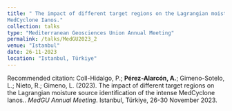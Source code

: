 ```yaml
---
title: " The impact of different target regions on the Lagrangian moisture source identification of the intense
MedCyclone Ianos."
collection: talks
type: "Mediterranean Geosciences Union Annual Meeting"
permalink: /talks/MedGU2023_2
venue: "Istanbul"
date: 26-11-2023
location: "Istanbul, Türkiye"
---
```


Recommended citation: Coll-Hidalgo, P.; <b>Pérez-Alarcón, A.</b>;  Gimeno-Sotelo, L.; Nieto, R.; Gimeno, L. (2023). 
 The impact of different target regions on the Lagrangian moisture source identification of the intense
MedCyclone Ianos.. <i> MedGU Annual Meeting</i>.
Istanbul, Türkiye, 26-30 November 2023.

